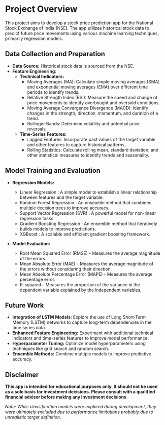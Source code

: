 # Project Overview

This project aims to develop a stock price prediction app for the National Stock Exchange of India (NSE). The app utilizes historical stock data to predict future price movements using various machine learning techniques, primarily regression models.

## Data Collection and Preparation

* **Data Source:** Historical stock data is sourced from the NSE.
* **Feature Engineering:**
  * **Technical Indicators:**
    - Moving Averages (MA): Calculate simple moving averages (SMA) and exponential moving averages (EMA) over different time periods to identify trends.
    - Relative Strength Index (RSI): Measure the speed and change of price movements to identify overbought and oversold conditions.
    - Moving Average Convergence Divergence (MACD): Identify changes in the strength, direction, momentum, and duration of a trend.
    - Bollinger Bands: Determine volatility and potential price reversals.
  * **Time-Series Features:**
    - Lagged Features: Incorporate past values of the target variable and other features to capture historical patterns.
    - Rolling Statistics: Calculate rolling mean, standard deviation, and other statistical measures to identify trends and seasonality.

## Model Training and Evaluation

* **Regression Models:**
  - Linear Regression : A simple model to establish a linear relationship between features and the target variable.
  - Random Forest Regression : An ensemble method that combines multiple decision trees to improve accuracy.
  - Support Vector Regression (SVR) : A powerful model for non-linear regression tasks.
  - Gradient Boosting Regression : An ensemble method that iteratively builds models to improve predictions.
  - XGBoost : A scalable and efficient gradient boosting framework.

* **Model Evaluation:**
  - Root Mean Squared Error (RMSE) - Measures the average magnitude of the errors.
  - Mean Absolute Error (MAE) - Measures the average magnitude of the errors without considering their direction.
  - Mean Absolute Percentage Error (MAPE) -  Measures the average percentage error.
  - R-squared - Measures the proportion of the variance in the dependent variable explained by the independent variables.

## Future Work

* **Integration of LSTM Models:** Explore the use of Long Short-Term Memory (LSTM) networks to capture long-term dependencies in the time series data.
* **Enhanced Feature Engineering:** Experiment with additional technical indicators and time-series features to improve model performance.
* **Hyperparameter Tuning:** Optimize model hyperparameters using techniques like grid search and random search.
* **Ensemble Methods:** Combine multiple models to improve predictive accuracy.

## Disclaimer

**This app is intended for educational purposes only. It should not be used as a sole basis for investment decisions. Please consult with a qualified financial advisor before making any investment decisions.**

*Note: While classification models were explored during development, they were ultimately excluded due to performance limitations probably due to unrealistic target definition.*
